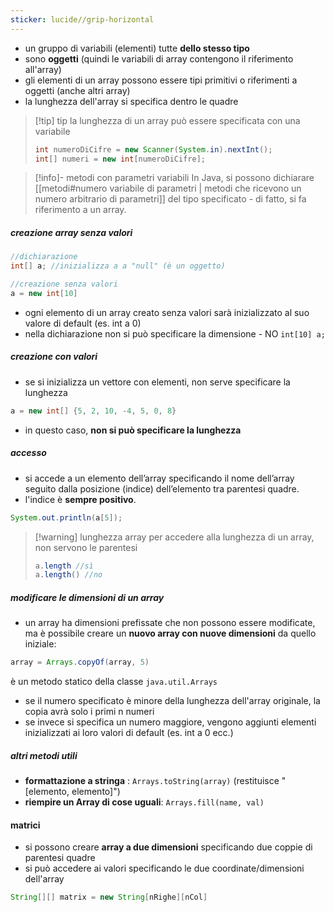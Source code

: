 ```yaml
---
sticker: lucide//grip-horizontal
---
```

- un gruppo di variabili (elementi) tutte **dello stesso tipo**
- sono **oggetti** (quindi le variabili di array contengono il riferimento all'array)
- gli elementi di un array possono essere tipi primitivi o riferimenti a oggetti (anche altri array)
- la lunghezza dell'array si specifica dentro le quadre

>[!tip] tip
>la lunghezza di un array può essere specificata con una variabile
>```java
> int numeroDiCifre = new Scanner(System.in).nextInt();
> int[] numeri = new int[numeroDiCifre];
>```

>[!info]- metodi con parametri variabili
>In Java, si possono dichiarare [[metodi#numero variabile di parametri | metodi che ricevono un numero arbitrario di parametri]] del tipo specificato - di fatto, si fa riferimento a un array.
##### creazione array senza valori
```java
//dichiarazione
int[] a; //inizializza a a "null" (è un oggetto)

//creazione senza valori
a = new int[10]
```
- ogni elemento di un array creato senza valori sarà inizializzato al suo valore di default (es. int a 0)
- nella dichiarazione non si può specificare la dimensione - NO `int[10] a;`

##### creazione con valori
- se si inizializza un vettore con elementi,  non serve specificare la lunghezza
 
```java
a = new int[] {5, 2, 10, -4, 5, 0, 8}
```

- in questo caso, **non si può specificare la lunghezza**

##### accesso
- si accede a un elemento dell’array specificando il nome dell’array seguito dalla posizione (indice) dell’elemento tra parentesi quadre.
- l'indice è **sempre positivo**.
```java
System.out.println(a[5]);
```

>[!warning] lunghezza array
>per accedere alla lunghezza di un array, non servono le parentesi
>```java
>a.length //sì
>a.length() //no
>```

##### modificare le dimensioni di un array
- un array ha dimensioni prefissate che non possono essere modificate, ma è possibile creare un **nuovo array con nuove dimensioni** da quello iniziale:
```java
array = Arrays.copyOf(array, 5)
```
è un metodo statico della classe `java.util.Arrays`
- se il numero specificato è minore della lunghezza dell'array originale, la copia avrà solo i primi n numeri
- se invece si specifica un numero maggiore, vengono aggiunti elementi inizializzati ai loro valori di default (es. int a 0 ecc.)
 
##### altri metodi utili
- **formattazione a stringa** : `Arrays.toString(array)`
	(restituisce "[elemento, elemento]")
- **riempire un Array di cose uguali**: `Arrays.fill(name, val)`
#### matrici
- si possono creare **array a due dimensioni** specificando due coppie di parentesi quadre
- si può accedere ai valori specificando le due coordinate/dimensioni dell'array
```java
String[][] matrix = new String[nRighe][nCol]
```
